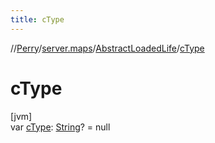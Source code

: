 ```yaml
---
title: cType
---
```

//[Perry](../../../index.html)/[server.maps](../index.html)/[AbstractLoadedLife](index.html)/[cType](c-type.html)



# cType



[jvm]\
var [cType](c-type.html): [String](https://kotlinlang.org/api/latest/jvm/stdlib/kotlin/-string/index.html)? = null




